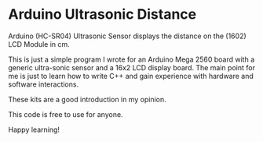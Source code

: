 # Arduino Ultrasonic Distance
Arduino (HC-SR04) Ultrasonic Sensor displays the distance on the (1602) LCD Module in cm.

This is just a simple program I wrote for an Arduino Mega 2560 board with a generic ultra-sonic sensor and a 16x2 LCD display board.
The main point for me is just to learn how to write C++ and gain experience with hardware and software interactions. 

These kits are a good introduction in my opinion. 

This code is free to use for anyone. 

Happy learning!
